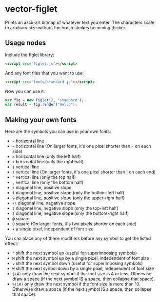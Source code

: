 vector-figlet
===============

Prints an ascii-art bitmap of whatever text you enter. The characters scale to arbitrary size without the brush strokes becoming thicker.

Usage nodes
-----------

Include the figlet library:

```html
<script src="figlet.js"></script>
```

And any font files that you want to use:

```html
<script src="fonts/standard.js"></script>
```

Now you can use it:

```javascript
var fig = new Figlet(2, "standard");
var result = fig.render("Hello");
```

Making your own fonts
---------------------

Here are the symbols you can use in your own fonts:

- `-` horizontal line
- `~` horizontal line (On larger fonts, it's one pixel shorter than `-` on each side)
- `<` horizontal line (only the left half)
- `>` horizontal line (only the right half)
- `|` vertical line
- `!` vertical line (On larger fonts, it's one pixel shorter than | on each end)
- `'` vertical line (only the top half)
- `,` vertical line (only the bottom half)
- `/` diagonal line, positive slope
- `1` diagonal line, positive slope (only the bottom-left half)
- `9` diagonal line, positive slope (only the upper-right half)
- `\\` diagonal line, negative slope
- `7` diagonal line, negative slope (only the top-left half)
- `3` diagonal line, negative slope (only the bottom-right half)
- `@` square
- `O` square (On larger fonts, it's two pixels shorter on each side)
- `+` a single pixel, independent of font size

You can place any of these modifiers before any symbol to get the listed effect:

- `^` shift the next symbol up (useful for superimposing symbols)
- `M` shift the next symbol up by a single pixel, independent of font size
- `v` shift the next symbol down (useful for superimposing symbols)
- `W` shift the next synbol down by a single pixel, independent of font size
- `$(4)` only draw the next symbol if the font size is 4 or less. Otherwise draw a space (if the next symbol IS a space, then collapse that space).
- `%(10)` only draw the next symbol if the font size is more than 10. Otherwise draw a space (if the next symbol IS a space, then collapse that space).